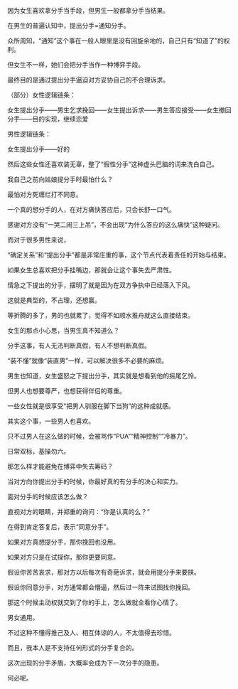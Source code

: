因为女生喜欢拿分手当手段，但男生一般都拿分手当结果。

在男生的普遍认知中，提出分手=通知分手。

众所周知，“通知”这个事在一般人眼里是没有回旋余地的，自己只有“知道了”的权利。

但女生不一样，她们会把分手当作一种博弈手段。

最终目的是通过提出分手逼迫对方妥协自己的不合理诉求。

（部分）女性逻辑链条：

女生提出分手——男生乞求挽回——女生提出诉求——男生答应接受——女生撤回分手——目的实现，继续恋爱

男性逻辑链条：

女生提出分手——好的



然后这些女性还喜欢装无辜，整了“假性分手”这种虚头巴脑的词来洗白自己。

我自己之前向姑娘提分手时最怕什么？

最怕对方死缠烂打不同意。

一个真的想分手的人，在对方痛快答应后，只会长舒一口气。

感谢对方没有“一哭二闹三上吊”，不会出现“为什么答应的这么痛快”这种疑问。



而对于很多男性来说，

“确定关系”和“提出分手”都是非常庄重的事，这个节点代表着责任的开始与结束。

如果女生总喜欢把分手挂嘴边，那就会让这个事失去严肃性。

情急之下提出的分手，摆明了就是因为在双方争执中已经落入下风。

这就是典型的，不占理，还想赢。



等折腾的多了，男的也就累了，觉得不如顺水推舟就这么直接结束。

女生的那点小心思，当男生真不知道么？

分手这事，有人无法判断真假，有人不想判断真假。

“装不懂”就像“装直男”一样，可以解决很多不必要的麻烦。

男生也知道，女生盛怒之下提出分手，其实就是想看到他的摇尾乞怜。

但男人也想要尊严，也想获得伴侣的尊重。

一些女性就是很享受“把男人驯服在脚下当狗”的这种成就感。

其实这个事，一些男人也喜欢。

只不过男人在这么做的时候，会被骂作“PUA”“精神控制”“冷暴力”。

日常双标，基操勿六。



那怎么样才能避免在博弈中失去筹码？

当对方向你提出分手的时候，你最好真的有分手的决心和实力。

面对分手的时候应该怎么做？

直视对方的眼睛，并郑重的询问：“你是认真的么？”

在得到肯定答复后，表示“同意分手”。

如果对方真想提分手，那你挽回也没用。

如果对方只是在试探你，那你更要同意。

假设你苦苦哀求，那对方以后每次有奇葩诉求，就会用提分手来要挟。

假设你同意分手，对方通常都会懵逼，然后过一阵来试图找你挽回。

那这个时候主动权就交到了你的手上，怎么做就全看你心情了。

男女通用。

不过这种不懂得推己及人、相互体谅的人，不太值得去珍惜。

而且，我本人是不支持任何形式的分手复合的。

这次出现的分手矛盾，大概率会成为下一次分手的隐患。

何必呢。
